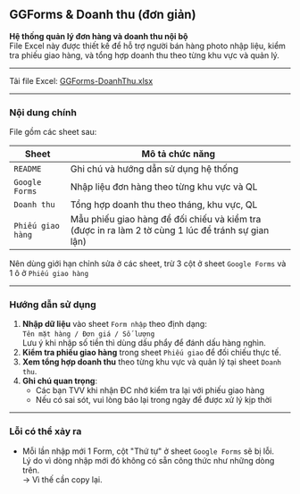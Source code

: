 ## GGForms & Doanh thu (đơn giản)
**Hệ thống quản lý đơn hàng và doanh thu nội bộ**  
File Excel này được thiết kế để hỗ trợ người bán hàng photo nhập liệu, kiểm tra phiếu giao hàng, và tổng hợp doanh thu theo từng khu vực và quản lý.  

---

Tải file Excel: [GGForms-DoanhThu.xlsx](https://github.com/minhtu162/ExcelLab/raw/main/Uploads/GGForms%20%26%20Doanh%20thu%20(%C4%91%C6%A1n%20gi%E1%BA%A3n).xlsx)

---

### Nội dung chính

File gồm các sheet sau:

| Sheet         | Mô tả chức năng                                  |
|---------------|--------------------------------------------------|
| `README`      | Ghi chú và hướng dẫn sử dụng hệ thống             |
| `Google Forms`   | Nhập liệu đơn hàng theo từng khu vực và QL       |
| `Doanh thu`   | Tổng hợp doanh thu theo tháng, khu vực, QL       |
| `Phiếu giao hàng`  | Mẫu phiếu giao hàng để đối chiếu và kiểm tra (được in ra làm 2 tờ cùng 1 lúc để tránh sự gian lận)     |

Nên dùng giới hạn chỉnh sửa ở các sheet, trừ 3 cột ở sheet `Google Forms` và 1 ô ở `Phiếu giao hàng`

---

### Hướng dẫn sử dụng
1. **Nhập dữ liệu** vào sheet `Form nhập` theo định dạng:  
   `Tên mặt hàng / Đơn giá / Số lượng`  
   Lưu ý khi nhập số tiền thì dùng dấu phẩy để đánh dấu hàng nghìn.
3. **Kiểm tra phiếu giao hàng** trong sheet `Phiếu giao` để đối chiếu thực tế.
4. **Xem tổng hợp doanh thu** theo từng khu vực và quản lý tại sheet `Doanh thu`.
5. **Ghi chú quan trọng**:  
   - Các bạn TVV khi nhận ĐC nhớ kiểm tra lại với phiếu giao hàng  
   - Nếu có sai sót, vui lòng báo lại trong ngày để được xử lý kịp thời

---

### Lỗi có thể xảy ra
- Mỗi lần nhập mới 1 Form, cột "Thứ tự" ở sheet `Google Forms` sẽ bị lỗi.  
  Lý do vì dòng nhập mới đó không có sẵn công thức như những dòng trên.  
  -> Vì thế cần copy lại.
